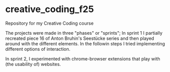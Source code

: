 # creative_coding_f25
Repository for my Creative Coding course

The projects were made in three "phases" or "sprints";
In sprint 1 I partially recreated piece 16 of Anton Bruhin's Seestücke series and then played around with the different elements.
In the followin steps I tried implementing different options of interaction.

In sprint 2, I experimented with chrome-browser extensions that play with (the usability of) websites. 